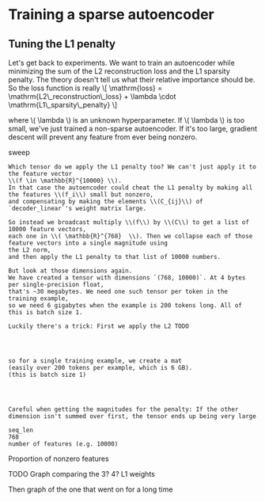 # Training a sparse autoencoder

## Tuning the L1 penalty

Let's get back to experiments. We want to train an autoencoder while minimizing
the sum of the L2 reconstruction loss and the L1 sparsity penalty. The theory 
doesn't tell us what their relative importance should be. So the loss function is really
\\[
\mathrm{loss} = \mathrm{L2\\_reconstruction\\_loss} + \lambda \cdot \mathrm{L1\\_sparsity\\_penalty}
\\]

where \\( \lambda \\) is an unknown hyperparameter. If \\( \lambda \\) is too small, we've just trained a
non-sparse autoencoder. If it's too large, gradient descent will prevent any feature from
ever being nonzero.


sweep




```admonish
Which tensor do we apply the L1 penalty too? We can't just apply it to the feature vector
\\(f \in \mathbb{R}^{10000} \\).
In that case the autoencoder could cheat the L1 penalty by making all the features \\(f_i\\) small but nonzero,
and compensating by making the elements \\(C_{ij}\\) of `decoder_linear`'s weight matrix large.

So instead we broadcast multiply \\(f\\) by \\(C\\) to get a list of 10000 feature vectors,
each one in \\( \mathbb{R}^{768}  \\). Then we collapse each of those feature vectors into a single magnitude using
the L2 norm,
and then apply the L1 penalty to that list of 10000 numbers.

But look at those dimensions again.
We have created a tensor with dimensions `(768, 10000)`. At 4 bytes per single-precision float, 
that's ~30 megabytes. We need one such tensor per token in the training example,
so we need 6 gigabytes when the example is 200 tokens long. All of this is batch size 1.

Luckily there's a trick: First we apply the L2 TODO 




so for a single training example, we create a mat
(easily over 200 tokens per example, which is 6 GB).
(this is batch size 1)




Careful when getting the magnitudes for the penalty: If the other dimension isn't summed over first, the tensor ends up being very large

seq_len
768
number of features (e.g. 10000)
```

Proportion of nonzero features

TODO Graph comparing the 3? 4? L1 weights

Then graph of the one that went on for a long time
